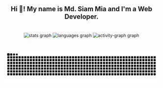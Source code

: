 <h2 align="center">Hi 👋! My name is Md. Siam Mia and I'm a Web Developer.</h2>

###

<br clear="both">

<div align="center">
  <img src="https://github-readme-stats.vercel.app/api?username=Md-Siam-Mia-Code&hide_title=false&hide_rank=true&show_icons=true&include_all_commits=true&count_private=true&disable_animations=false&theme=github_dark&locale=en&hide_border=true" height="150" alt="stats graph"  />
  <img src="https://github-readme-stats.vercel.app/api/top-langs?username=Md-Siam-Mia-Code&locale=en&hide_title=false&layout=compact&card_width=320&langs_count=5&theme=github_dark&hide_border=true&custom_title=Languages" height="150" alt="languages graph"  />
  <img src="https://github-readme-activity-graph.vercel.app/graph?username=Md-Siam-Mia-Code&theme=github-dark&area=true&hide_border=true&hide_title=false" height="150" alt="activity-graph graph"  />
</div>

###

<br clear="both">

<img src="https://raw.githubusercontent.com/Md-Siam-Mia-Code/Md-Siam-Mia-Code/output/snake.svg" alt="Snake animation" />

###
